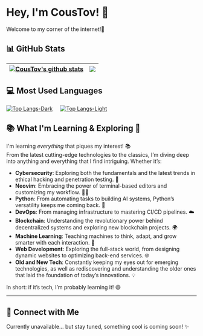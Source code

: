 # Hey, I'm **CousTov**! 👋  
Welcome to my corner of the internet!🚀

## 📊 GitHub Stats

| <a href="https://github.com/CousTov/github-readme-stats"><img align="center" src="https://github-readme-stats.vercel.app/api?username=CousTov&show_icons=true&include_all_commits=true&theme=buefy&hide_border=true" alt="CousTov's github stats" /></a> | <a href="https://github.com/CousTov"><img align="center" src="https://github-readme-stats.vercel.app/api/top-langs/?username=CousTov&layout=compact&theme=buefy&hide_border=true" /></a> |
| ------------- | ------------- |

## 💻 Most Used Languages
<div style="display: flex; gap: 20px; flex-wrap: wrap;">
  <a href="https://github.com/CousTov">
    <img src="https://github-readme-stats.vercel.app/api/top-langs/?username=CousTov&layout=compact&show_icons=true&theme=dark#gh-darkmode-only" alt="Top Langs-Dark">
  </a>
  <a href="https://github.com/CousTov">
    <img src="https://github-readme-stats.vercel.app/api/top-langs/?username=CousTov&layout=compact&show_icons=true&theme=light#gh-light-mode-only" alt="Top Langs-Light">
  </a>
</div>


## 📚 What I'm Learning & Exploring 🌱
I'm learning *everything* that piques my interest! 📚  
From the latest cutting-edge technologies to the classics, I’m diving deep into anything and everything that I find intriguing. Whether it’s:

- **Cybersecurity**: Exploring both the fundamentals and the latest trends in ethical hacking and penetration testing. 🔐  
- **Neovim**: Embracing the power of terminal-based editors and customizing my workflow. 🧙‍♂️  
- **Python**: From automating tasks to building AI systems, Python’s versatility keeps me coming back. 🐍  
- **DevOps**: From managing infrastructure to mastering CI/CD pipelines. ☁️  
- **Blockchain**: Understanding the revolutionary power behind decentralized systems and exploring new blockchain projects. 🌍  
- **Machine Learning**: Teaching machines to think, adapt, and grow smarter with each interaction. 🤖  
- **Web Development**: Exploring the full-stack world, from designing dynamic websites to optimizing back-end services. 🌐  
- **Old and New Tech**: Constantly keeping my eyes out for emerging technologies, as well as rediscovering and understanding the older ones that laid the foundation of today’s innovations. 💡

In short: if it’s tech, I’m probably learning it! 😄

---

## 🤝 Connect with Me  
Currently unavailable... but stay tuned, something cool is coming soon! ✨
